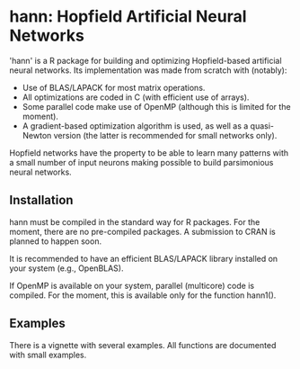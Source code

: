 # hann: Hopfield Artificial Neural Networks

'hann' is a R package for building and optimizing Hopfield-based artificial neural networks. Its implementation was made from scratch with (notably):

* Use of BLAS/LAPACK for most matrix operations.
* All optimizations are coded in C (with efficient use of arrays).
* Some parallel code make use of OpenMP (although this is limited for the moment).
* A gradient-based optimization algorithm is used, as well as a quasi-Newton version (the latter is recommended for small networks only).

Hopfield networks have the property to be able to learn many patterns with a small number of input neurons making possible to build parsimonious neural networks.

## Installation

hann must be compiled in the standard way for R packages. For the moment, there are no pre-compiled packages. A submission to CRAN is planned to happen soon.

It is recommended to have an efficient BLAS/LAPACK library installed on your system (e.g., OpenBLAS).

If OpenMP is available on your system, parallel (multicore) code is compiled. For the moment, this is available only for the function hann1().

## Examples

There is a vignette with several examples. All functions are documented with small examples.	
